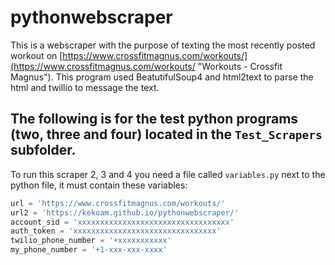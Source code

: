 # pythonwebscraper

This is a webscraper with the purpose of texting the most recently posted workout on [https://www.crossfitmagnus.com/workouts/](https://www.crossfitmagnus.com/workouts/ "Workouts - Crossfit Magnus").
This program used BeatutifulSoup4 and html2text to parse the html and twillio to message the text.

## The following is for the test python programs (two, three and four) located in the `Test_Scrapers` subfolder.

To run this scraper 2, 3 and 4 you need a file called `variables.py` next to the python file, it must contain these variables:

```python
url = 'https://www.crossfitmagnus.com/workouts/'
url2 = 'https://kekoam.github.io/pythonwebscraper/'
account_sid = 'xxxxxxxxxxxxxxxxxxxxxxxxxxxxxxxxxx'
auth_token = 'xxxxxxxxxxxxxxxxxxxxxxxxxxxxxxxx'
twilio_phone_number = '+xxxxxxxxxxx'
my_phone_number = '+1-xxx-xxx-xxxx'
```
